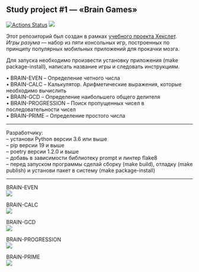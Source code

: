 ## Study project #1 — «Brain Games»
[![Actions Status](https://github.com/Boison88/python-project-49/workflows/hexlet-check/badge.svg)](https://github.com/Boison88/python-project-49/actions)
<a href="https://codeclimate.com/github/Boison88/python-project-49/maintainability"><img src="https://api.codeclimate.com/v1/badges/f991ad98e5296b448aef/maintainability" /></a>

Этот репозиторий был создан в рамках [учебного проекта Хекслет](https://ru.hexlet.io/programs/python/projects/49).  
*Игры разума* — набор из пяти консольных игр, построенных по принципу популярных мобильных приложений для прокачки мозга.  
  
Для запуска необходимо произвести установку приложения (make package-install), написать название игры и следовать инструкциям.

• BRAIN-EVEN – Определение четного числа  
• BRAIN-CALC – Калькулятор. Арифметические выражения, которые необходимо вычислить  
• BRAIN-GCD – Определение наибольшего общего делителя  
• BRAIN-PROGRESSION – Поиск пропущенных чисел в последовательности чисел  
• BRAIN-PRIME – Определение простого числа
_____
Разработчику:  
– установи Python версии 3.6 или выше  
– pip версии 19 и выше  
– poetry версии 1.2.0 и выше  
– добавь в зависимости библиотеку prompt и линтер flake8  
– перед запуском программы сделай сборку (make build), отладку (make publish) и установи пакет в систему (make package-install)
_____

BRAIN-EVEN  
<a href="https://asciinema.org/a/538165" target="_blank"><img src="https://asciinema.org/a/538165.svg" /></a>


BRAIN-CALC  
<a href="https://asciinema.org/a/538167" target="_blank"><img src="https://asciinema.org/a/538167.svg" /></a>


BRAIN-GCD  
<a href="https://asciinema.org/a/538168" target="_blank"><img src="https://asciinema.org/a/538168.svg" /></a>


BRAIN-PROGRESSION  
<a href="https://asciinema.org/a/538175" target="_blank"><img src="https://asciinema.org/a/538175.svg" /></a>


BRAIN-PRIME  
<a href="https://asciinema.org/a/538179" target="_blank"><img src="https://asciinema.org/a/538179.svg" /></a>

